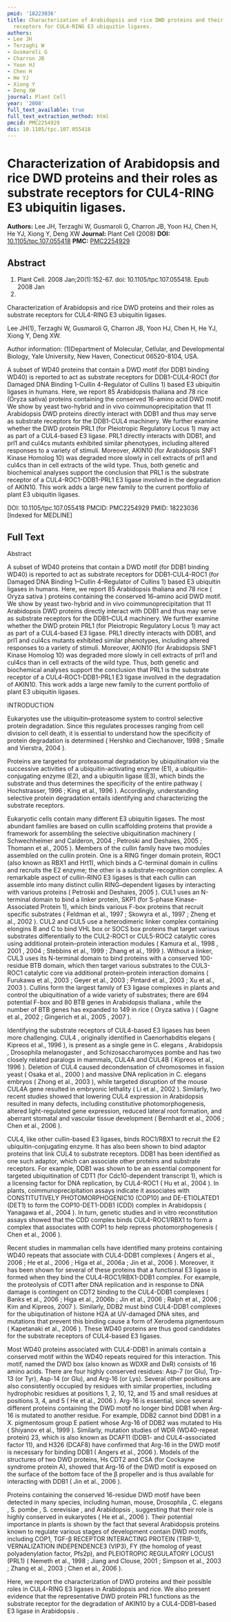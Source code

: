 ```yaml
---
pmid: '18223036'
title: Characterization of Arabidopsis and rice DWD proteins and their roles as substrate
  receptors for CUL4-RING E3 ubiquitin ligases.
authors:
- Lee JH
- Terzaghi W
- Gusmaroli G
- Charron JB
- Yoon HJ
- Chen H
- He YJ
- Xiong Y
- Deng XW
journal: Plant Cell
year: '2008'
full_text_available: true
full_text_extraction_method: html
pmcid: PMC2254929
doi: 10.1105/tpc.107.055418
---
```


# Characterization of Arabidopsis and rice DWD proteins and their roles as substrate receptors for CUL4-RING E3 ubiquitin ligases.
**Authors:** Lee JH, Terzaghi W, Gusmaroli G, Charron JB, Yoon HJ, Chen H, He YJ, Xiong Y, Deng XW
**Journal:** Plant Cell (2008)
**DOI:** [10.1105/tpc.107.055418](https://doi.org/10.1105/tpc.107.055418)
**PMC:** [PMC2254929](https://www.ncbi.nlm.nih.gov/pmc/articles/PMC2254929/)

## Abstract

1. Plant Cell. 2008 Jan;20(1):152-67. doi: 10.1105/tpc.107.055418. Epub 2008 Jan 
25.

Characterization of Arabidopsis and rice DWD proteins and their roles as 
substrate receptors for CUL4-RING E3 ubiquitin ligases.

Lee JH(1), Terzaghi W, Gusmaroli G, Charron JB, Yoon HJ, Chen H, He YJ, Xiong Y, 
Deng XW.

Author information:
(1)Department of Molecular, Cellular, and Developmental Biology, Yale 
University, New Haven, Conecticut 06520-8104, USA.

A subset of WD40 proteins that contain a DWD motif (for DDB1 binding WD40) is 
reported to act as substrate receptors for DDB1-CUL4-ROC1 (for Damaged DNA 
Binding 1-Cullin 4-Regulator of Cullins 1) based E3 ubiquitin ligases in humans. 
Here, we report 85 Arabidopsis thaliana and 78 rice (Oryza sativa) proteins 
containing the conserved 16-amino acid DWD motif. We show by yeast two-hybrid 
and in vivo coimmunoprecipitation that 11 Arabidopsis DWD proteins directly 
interact with DDB1 and thus may serve as substrate receptors for the DDB1-CUL4 
machinery. We further examine whether the DWD protein PRL1 (for Pleiotropic 
Regulatory Locus 1) may act as part of a CUL4-based E3 ligase. PRL1 directly 
interacts with DDB1, and prl1 and cul4cs mutants exhibited similar phenotypes, 
including altered responses to a variety of stimuli. Moreover, AKIN10 (for 
Arabidopsis SNF1 Kinase Homolog 10) was degraded more slowly in cell extracts of 
prl1 and cul4cs than in cell extracts of the wild type. Thus, both genetic and 
biochemical analyses support the conclusion that PRL1 is the substrate receptor 
of a CUL4-ROC1-DDB1-PRL1 E3 ligase involved in the degradation of AKIN10. This 
work adds a large new family to the current portfolio of plant E3 ubiquitin 
ligases.

DOI: 10.1105/tpc.107.055418
PMCID: PMC2254929
PMID: 18223036 [Indexed for MEDLINE]

## Full Text

Abstract

A subset of WD40 proteins that contain a DWD motif (for DDB1 binding WD40) is reported to act as substrate receptors for DDB1-CUL4-ROC1 (for Damaged DNA Binding 1–Cullin 4–Regulator of Cullins 1) based E3 ubiquitin ligases in humans. Here, we report 85 Arabidopsis thaliana and 78 rice ( Oryza sativa ) proteins containing the conserved 16–amino acid DWD motif. We show by yeast two-hybrid and in vivo coimmunoprecipitation that 11 Arabidopsis DWD proteins directly interact with DDB1 and thus may serve as substrate receptors for the DDB1–CUL4 machinery. We further examine whether the DWD protein PRL1 (for Pleiotropic Regulatory Locus 1) may act as part of a CUL4-based E3 ligase. PRL1 directly interacts with DDB1, and prl1 and cul4cs mutants exhibited similar phenotypes, including altered responses to a variety of stimuli. Moreover, AKIN10 (for Arabidopsis SNF1 Kinase Homolog 10) was degraded more slowly in cell extracts of prl1 and cul4cs than in cell extracts of the wild type. Thus, both genetic and biochemical analyses support the conclusion that PRL1 is the substrate receptor of a CUL4-ROC1-DDB1-PRL1 E3 ligase involved in the degradation of AKIN10. This work adds a large new family to the current portfolio of plant E3 ubiquitin ligases.

INTRODUCTION

Eukaryotes use the ubiquitin–proteasome system to control selective protein degradation. Since this regulates processes ranging from cell division to cell death, it is essential to understand how the specificity of protein degradation is determined ( Hershko and Ciechanover, 1998 ; Smalle and Vierstra, 2004 ).

Proteins are targeted for proteasomal degradation by ubiquitination via the successive activities of a ubiquitin-activating enzyme (E1), a ubiquitin-conjugating enzyme (E2), and a ubiquitin ligase (E3), which binds the substrate and thus determines the specificity of the entire pathway ( Hochstrasser, 1996 ; King et al., 1996 ). Accordingly, understanding selective protein degradation entails identifying and characterizing the substrate receptors.

Eukaryotic cells contain many different E3 ubiquitin ligases. The most abundant families are based on cullin scaffolding proteins that provide a framework for assembling the selective ubiquitination machinery ( Schwechheimer and Calderon, 2004 ; Petroski and Deshaies, 2005 ; Thomann et al., 2005 ). Members of the cullin family have two modules assembled on the cullin protein. One is a RING finger domain protein, ROC1 (also known as RBX1 and Hrt1), which binds a C-terminal domain in cullins and recruits the E2 enzyme; the other is a substrate-recognition complex. A remarkable aspect of cullin-RING E3 ligases is that each cullin can assemble into many distinct cullin RING–dependent ligases by interacting with various proteins ( Petroski and Deshaies, 2005 ). CUL1 uses an N-terminal domain to bind a linker protein, SKP1 (for S-phase Kinase-Associated Protein 1), which binds various F-box proteins that recruit specific substrates ( Feldman et al., 1997 ; Skowyra et al., 1997 ; Zheng et al., 2002 ). CUL2 and CUL5 use a heterodimeric linker complex containing elongins B and C to bind VHL box or SOCS box proteins that target various substrates differentially to the CUL2-ROC1 or CUL5-ROC2 catalytic cores using additional protein–protein interaction modules ( Kamura et al., 1998 , 2001 , 2004 ; Stebbins et al., 1999 ; Zhang et al., 1999 ). Without a linker, CUL3 uses its N-terminal domain to bind proteins with a conserved 100-residue BTB domain, which then target various substrates to the CUL3-ROC1 catalytic core via additional protein–protein interaction domains ( Furukawa et al., 2003 ; Geyer et al., 2003 ; Pintard et al., 2003 ; Xu et al., 2003 ). Cullins form the largest family of E3 ligase complexes in plants and control the ubiquitination of a wide variety of substrates; there are 694 potential F-box and 80 BTB genes in Arabidopsis thaliana , while the number of BTB genes has expanded to 149 in rice ( Oryza sativa ) ( Gagne et al., 2002 ; Gingerich et al., 2005 , 2007 ).

Identifying the substrate receptors of CUL4-based E3 ligases has been more challenging. CUL4 , originally identified in Caenorhabditis elegans ( Kipreos et al., 1996 ), is present as a single gene in C. elegans , Arabidopsis , Drosophila melanogaster , and Schizosaccharomyces pombe and has two closely related paralogs in mammals, CUL4A and CUL4B ( Kipreos et al., 1996 ). Deletion of CUL4 caused decondensation of chromosomes in fission yeast ( Osaka et al., 2000 ) and massive DNA replication in C. elegans embryos ( Zhong et al., 2003 ), while targeted disruption of the mouse CUL4A gene resulted in embryonic lethality ( Li et al., 2002 ). Similarly, two recent studies showed that lowering CUL4 expression in Arabidopsis resulted in many defects, including constitutive photomorphogenesis, altered light-regulated gene expression, reduced lateral root formation, and aberrant stomatal and vascular tissue development ( Bernhardt et al., 2006 ; Chen et al., 2006 ).

CUL4, like other cullin-based E3 ligases, binds ROC1/RBX1 to recruit the E2 ubiquitin-conjugating enzyme. It has also been shown to bind adaptor proteins that link CUL4 to substrate receptors. DDB1 has been identified as one such adaptor, which can associate other proteins and substrate receptors. For example, DDB1 was shown to be an essential component for targeted ubiquitination of CDT1 (for Cdc10-dependent transcript 1), which is a licensing factor for DNA replication, by CUL4-ROC1 ( Hu et al., 2004 ). In plants, coimmunoprecipitation assays indicate it associates with CONSTITUTIVELY PHOTOMORPHOGENIC10 (COP10) and DE-ETIOLATED1 (DET1) to form the COP10-DET1-DDB1 (CDD) complex in Arabidopsis ( Yanagawa et al., 2004 ). In turn, genetic studies and in vitro reconstitution assays showed that the CDD complex binds CUL4-ROC1/RBX1 to form a complex that associates with COP1 to help repress photomorphogenesis ( Chen et al., 2006 ).

Recent studies in mammalian cells have identified many proteins containing WD40 repeats that associate with CUL4-DDB1 complexes ( Angers et al., 2006 ; He et al., 2006 ; Higa et al., 2006a ; Jin et al., 2006 ). Moreover, it has been shown for several of these proteins that a functional E3 ligase is formed when they bind the CUL4-ROC1/RBX1-DDB1 complex. For example, the proteolysis of CDT1 after DNA replication and in response to DNA damage is contingent on CDT2 binding to the CUL4-DDB1 complexes ( Banks et al., 2006 ; Higa et al., 2006b ; Jin et al., 2006 ; Ralph et al., 2006 ; Kim and Kipreos, 2007 ). Similarly, DDB2 must bind CUL4-DDB1 complexes for the ubiqutination of histone H2A at UV-damaged DNA sites, and mutations that prevent this binding cause a form of Xerodema pigmentosum ( Kapetanaki et al., 2006 ). These WD40 proteins are thus good candidates for the substrate receptors of CUL4-based E3 ligases.

Most WD40 proteins associated with CUL4-DDB1 in animals contain a conserved motif within the WD40 repeats required for this interaction. This motif, named the DWD box (also known as WDXR and DxR) consists of 16 amino acids. There are four highly conserved residues: Asp-7 (or Glu), Trp-13 (or Tyr), Asp-14 (or Glu), and Arg-16 (or Lys). Several other positions are also consistently occupied by residues with similar properties, including hydrophobic residues at positions 1, 2, 10, 12, and 15 and small residues at positions 3, 4, and 5 ( He et al., 2006 ). Arg-16 is essential, since several different proteins containing the DWD motif no longer bind DDB1 when Arg-16 is mutated to another residue. For example, DDB2 cannot bind DDB1 in a X. pigmentosum group E patient whose Arg-16 of DDB2 was mutated to His ( Shiyanov et al., 1999 ). Similarly, mutation studies of WDR (WD40-repeat protein) 23, which is also known as DCAF11 (DDB1- and CUL4-associated factor 11), and H326 (DCAF8) have confirmed that Arg-16 in the DWD motif is necessary for binding DDB1 ( Angers et al., 2006 ). Models of the structures of two DWD proteins, Hs CDT2 and CSA (for Cockayne syndrome protein A), showed that Arg-16 of the DWD motif is exposed on the surface of the bottom face of the β propeller and is thus available for interacting with DDB1 ( Jin et al., 2006 ).

Proteins containing the conserved 16-residue DWD motif have been detected in many species, including human, mouse, Drosophila , C. elegans , S. pombe , S. cerevisiae , and Arabidopsis , suggesting that their role is highly conserved in eukaryotes ( He et al., 2006 ). Their potential importance in plants is shown by the fact that several Arabidopsis proteins known to regulate various stages of development contain DWD motifs, including COP1, TGF-β RECEPTOR INTERACTING PROTEIN (TRIP-1), VERNALIZATION INDEPENDENCE3 (VIP3), FY (the homolog of yeast polyadenylation factor, Pfs2p), and PLEIOTROPIC REGULATORY LOCUS1 (PRL1) ( Nemeth et al., 1998 ; Jiang and Clouse, 2001 ; Simpson et al., 2003 ; Zhang et al., 2003 ; Chen et al., 2006 ).

Here, we report the characterization of DWD proteins and their possible roles in CUL4-RING E3 ligases in Arabidopsis and rice. We also present evidence that the representative DWD protein PRL1 functions as the substrate receptor for the degradation of AKIN10 by a CUL4-DDB1–based E3 ligase in Arabidopsis .
